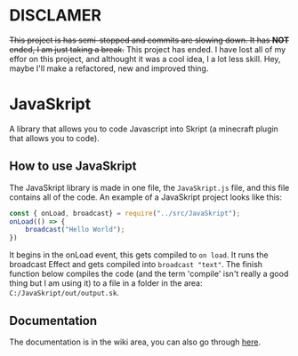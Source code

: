 # DISCLAMER
~~This project is has semi-stopped and commits are slowing down. It has **NOT** ended, I am just taking a break.~~ This project has ended. I have lost all of my effor on this project, and althought it was a cool idea, I a lot less skill. Hey, maybe I'll make a refactored, new and improved thing.

# JavaSkript

A library that allows you to code Javascript into Skript (a minecraft plugin that allows you to code).

## How to use JavaSkript
The JavaSkript library is made in one file, the `JavaSkript.js` file, and this file contains all of the code.
An example of a JavaSkript project looks like this:
```javascript
const { onLoad, broadcast} = require("../src/JavaSkript");
onLoad(() => {
    broadcast("Hello World");
})
```
It begins in the onLoad event, this gets compiled to `on load`. It runs the broadcast Effect and gets compiled into `broadcast "text"`. The finish function below compiles the code (and the term 'compile' isn't really a good thing but I am using it) to a file in a folder in the area: `C:/JavaSkript/out/output.sk`.

## Documentation
The documentation is in the wiki area, you can also go through [here](https://github.com/LegotronForce/JavaSkript/wiki/).
